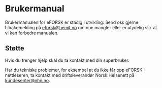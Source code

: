 # Brukermanual

Brukermanualen for eFORSK er stadig i utvikling. Send oss gjerne tilbakemelding på <a href="mailto:eforsk@hemit.no">eforsk@hemit.no</a> om noe mangler eller er utydelig slik at vi kan forbedre manualen.

## Støtte

Hvis du trenger hjelp skal du ta kontakt med din superbruker.

Har du tekniske problemer, for eksempel at du ikke får opp eFORSK i nettleseren, ta kontakt med driftsleverandør Norsk Helsenett på kundesenter@nhn.no.
